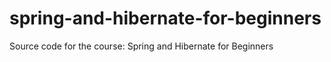 # spring-and-hibernate-for-beginners
Source code for the course: Spring and Hibernate for Beginners
